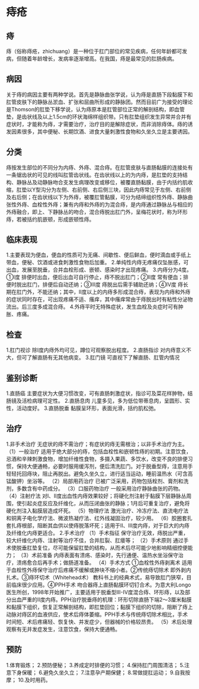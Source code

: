 # 痔疮
## 痔  
痔（俗称痔疮，zhichuang）是一种位于肛门部位的常见疾病，任何年龄都可发病，但随着年龄增长，发病率逐渐增高。在我国，痔是最常见的肛肠疾病。

## 病因
关于痔的病因主要有两种学说。首先是静脉曲张学说，认为痔是直肠下段黏膜下和肛管皮肤下的静脉丛淤血、扩张和屈曲所形成的静脉团。然而目前广为接受的理论是Thomson的肛垫下移学说，认为痔原本是肛管部位正常的解剖结构，即血管垫，是齿状线及以上1.5cm的环状海绵样组织带。只有肛垫组织发生异常并合并有症状时，才能称为痔，才需要治疗，治疗目的是解除症状，而非消除痔体。痔的诱发因素很多，其中便秘、长期饮酒、进食大量刺激性食物和久坐久立是主要诱因。

## 分类
痔按发生部位的不同分为内痔、外痔、混合痔。在肛管皮肤与直肠黏膜的连接处有一条锯齿状的可见的线叫肛管齿状线。在齿状线以上的为内痔，是肛垫的支持结构、静脉丛及动静脉吻合支发生病理改变或移位，被覆直肠黏膜，由于内括约肌收缩，肛垫以Y型沟分为左侧、右前侧、右后侧三块，因此内痔常见于左侧、右前侧及右后侧；在齿状线以下为外痔，被覆肛管黏膜，可分为结缔组织性外痔、静脉曲张性外痔、血栓性外痔；兼有内痔和外痔的为混合痔，是内痔通过静脉丛与相应的外痔融合，即上、下静脉丛的吻合，混合痔脱出肛门外，呈梅花状时，称为环形痔，若被括约肌嵌顿，形成嵌顿性痔。

## 临床表现
1.主要表现为便血，便血的性质可为无痛、间歇性、便后鲜血，便时滴血或手纸上带血，便秘、饮酒或进食刺激性食物后加重。
2.单纯性内痔无疼痛仅坠胀感，可出血，发展至脱垂，合并血栓形成、嵌顿、感染时才出现疼痛。
3.内痔分为4度。①Ⅰ度 排便时出血，便后出血可自行停止，痔不脱出肛门；②Ⅱ度 常有便血；排便时脱出肛门，排便后自动还纳；③Ⅲ度 痔脱出后需手辅助还纳；④Ⅳ度 痔长期在肛门外，不能还纳；其中，Ⅱ度以上的内痔多形成混合痔，表现为内痔和外痔的症状同时存在，可出现疼痛不适、瘙痒，其中瘙痒常由于痔脱出时有粘性分泌物流出。后三度多成混合痔。
4.外痔平时无特殊症状，发生血栓及炎症时可有肿胀、疼痛。

## 检查
1.肛门视诊
除I度内痔外均可见，蹲位可观察脱出程度。
2.直肠指诊
对内痔意义不大，但可了解直肠有无其他病变。
3.肛门镜
可直视下了解直肠、肛管内情况

## 鉴别诊断
1.直肠癌
主要症状为大便习惯改变，可有直肠刺激症状，指诊可及菜花样肿物，结肠镜及活检病理可定性。
2.直肠息肉
儿童多见，多为低位带蒂息肉，呈圆形、实性，活动度好。
3.直肠脱垂
黏膜呈环形，表面光滑，括约肌松弛。

## 治疗
1.非手术治疗
无症状的痔不需治疗；有症状的痔无需根治；以非手术治疗为主。
（1）一般治疗 适用于绝大部分的痔，包括血栓性和嵌顿性痔的初期。注意饮食，忌酒和辛辣刺激食物，增加纤维性食物，多摄入果蔬、多饮水，改变不良的排便习惯，保持大便通畅，必要时服用缓泻剂，便后清洗肛门。对于脱垂型痔，注意用手轻轻托回痔块，阻止再脱出。避免久坐久立，进行适当运动，睡前温热水（可含高锰酸钾）坐浴等。
（2）局部用药治疗 已被广泛采用，药物包括栓剂、膏剂和洗剂，多数含有中药成分。
（3）口服药物治疗 一般采用治疗静脉曲张的药物。
（4）注射疗法 对Ⅰ、Ⅱ度出血性内痔效果较好；将硬化剂注射于黏膜下层静脉丛周围，使引起炎症反应及纤维化，从而压闭曲张的静脉；1月后可重复治疗，避免将硬化剂注入黏膜层造成坏死。
（5）物理疗法 激光治疗、冷冻疗法、直流电疗法和铜离子电化学疗法、微波热凝疗法、红外线凝固治疗，较少用。
（6）胶圈套扎 套扎痔根部，阻断其血供以使痔脱落坏死；适用于II、III度内痔，对于巨大的内痔及纤维化内痔更适合。
2.手术治疗
（1）手术指征 保守治疗无效，痔脱出严重，较大纤维化内痔、注射等治疗不佳，合并肛裂、肛瘘等；
（2）手术原则 通过手术使脱垂肛垫复位，尽可能保留肛垫的结构，从而术后尽可能少地影响精细控便能力；
（3）术前准备 内痔表面有溃疡、感染时，先行通便、温热水坐浴保守治疗，溃疡愈合后再手术；做肠道准备。
（4）手术方式 ①血栓性外痔剥离术 适用于血栓性外痔保守治疗后疼痛不缓解或肿块不缩小者。②传统痔切除术 即外剥内扎术。③痔环切术（Whitehead术） 教科书上的经典术式，易导致肛门狭窄，目前临床很少应用。④PPH手术 吻合器痔上直肠黏膜环切钉合术。为意大利Longo医生所创，1998年开始推广，主要适用于脱垂型III-IV度混合痔、环形痔，以及部分出血严重的II度内痔。PPH治疗脱垂痔的机理：环形切除直肠下端2～3厘米黏膜和黏膜下组织，恢复正常解剖结构，即肛垫回位；黏膜下组织的切除，阻断了痔上动脉对痔区的血液供应，使术后痔体萎缩。PPH手术与传统痔切除术相比，手术时间短、术后疼痛轻、恢复快、并发症少，但器械的价格较昂贵。
（5）术后处理 观察有无并发症发生，注意饮食，保持大便通畅。

## 预防
1.体育锻炼；
2.预防便秘；
3.养成定时排便的习惯；
4.保持肛门周围清洁；
5.注意下身保暖；
6.避免久坐久立；
7.注意孕产期保健；
8.常做提肛运动；
9.自我按摩；
10.及时用药。

